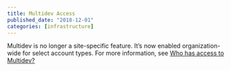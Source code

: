 ```yaml
---
title: Multidev Access
published_date: "2018-12-01"
categories: [infrastructure]
---
```

Multidev is no longer a site-specific feature. It’s now enabled organization-wide for select account types. For more information, see [Who has access to Multidev?](/guides/multidev/multidev-faq/#who-has-access-to-multidev)
